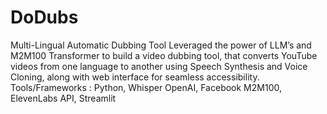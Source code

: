 # DoDubs
Multi-Lingual Automatic Dubbing Tool 
Leveraged the power of LLM’s and M2M100 Transformer to build a video dubbing tool, that converts YouTube videos from one language to another using Speech Synthesis and Voice Cloning, along with web interface for seamless accessibility.
Tools/Frameworks : Python, Whisper OpenAI, Facebook M2M100, ElevenLabs API, Streamlit
